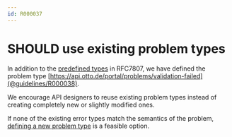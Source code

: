 ```yaml
---
id: R000037
---
```


# SHOULD use existing problem types

In addition to the [predefined types](https://www.rfc-editor.org/rfc/rfc7807#section-4.2) in RFC7807, we have defined
the problem type [https://api.otto.de/portal/problems/validation-failed](@guidelines/R000038).

We encourage API designers to reuse existing problem types instead of creating completely new or slightly modified ones.

If none of the existing error types match the semantics of the problem, [defining a new problem type](@guidelines/R000040) is a feasible option.
